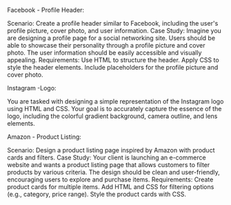 Facebook - Profile Header:

Scenario: Create a profile header similar to Facebook, including the user's profile picture, cover photo, and user information.
Case Study: Imagine you are designing a profile page for a social networking site. Users should be able to showcase their personality through a profile picture and cover photo. The user information should be easily accessible and visually appealing.
Requirements:
Use HTML to structure the header.
Apply CSS to style the header elements.
Include placeholders for the profile picture and cover photo.


Instagram -Logo:

You are tasked with designing a simple representation of the Instagram logo using HTML and CSS. Your goal is to accurately capture the essence of the logo, including the colorful gradient background, camera outline, and lens elements.

Amazon - Product Listing:

Scenario: Design a product listing page inspired by Amazon with product cards and filters.
Case Study: Your client is launching an e-commerce website and wants a product listing page that allows customers to filter products by various criteria. The design should be clean and user-friendly, encouraging users to explore and purchase items.
Requirements:
Create product cards for multiple items.
Add HTML and CSS for filtering options (e.g., category, price range).
Style the product cards with CSS.

